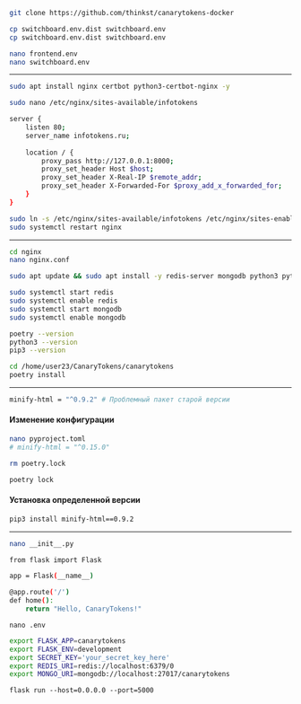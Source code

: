 ```sh
git clone https://github.com/thinkst/canarytokens-docker
```

```sh
cp switchboard.env.dist switchboard.env
cp switchboard.env.dist switchboard.env
```

```sh
nano frontend.env
nano switchboard.env
```

***
```sh
sudo apt install nginx certbot python3-certbot-nginx -y
```

```sh
sudo nano /etc/nginx/sites-available/infotokens
```

```sh
server {
    listen 80;
    server_name infotokens.ru;
    
    location / {
        proxy_pass http://127.0.0.1:8000;
        proxy_set_header Host $host;
        proxy_set_header X-Real-IP $remote_addr;
        proxy_set_header X-Forwarded-For $proxy_add_x_forwarded_for;
    }
}
```

```sh
sudo ln -s /etc/nginx/sites-available/infotokens /etc/nginx/sites-enabled/
sudo systemctl restart nginx
```
***
```sh
cd nginx
nano nginx.conf
```

```sh
sudo apt update && sudo apt install -y redis-server mongodb python3 python3-venv python3-pip git
```

```sh
sudo systemctl start redis
sudo systemctl enable redis
sudo systemctl start mongodb
sudo systemctl enable mongodb
```

```sh
poetry --version
python3 --version
pip3 --version
```

```sh
cd /home/user23/CanaryTokens/canarytokens
poetry install
```
***
```sh
minify-html = "^0.9.2" # Проблемный пакет старой версии
```

#### Изменение конфигурации
```sh
nano pyproject.toml 
# minify-html = "^0.15.0"
```

```sh
rm poetry.lock
```

```sh
poetry lock
```

#### Установка определенной версии

```sh
pip3 install minify-html==0.9.2
```

***
```sh
nano __init__.py
```

```sh
from flask import Flask

app = Flask(__name__)

@app.route('/')
def home():
    return "Hello, CanaryTokens!"
```

```
nano .env
```

```sh
export FLASK_APP=canarytokens
export FLASK_ENV=development
export SECRET_KEY='your_secret_key_here'
export REDIS_URI=redis://localhost:6379/0
export MONGO_URI=mongodb://localhost:27017/canarytokens
```

```
flask run --host=0.0.0.0 --port=5000
```